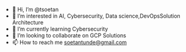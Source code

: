- 👋 Hi, I’m @tsoetan
- 👀 I’m interested in AI, Cybersecurity, Data science,DevOpsSolution Architecture 
- 🌱 I’m currently learning Cybersecurity 
- 💞️ I’m looking to collaborate on GCP Solutions 
- 📫 How to reach me soetantunde@gmail.com 

<!---
tsoetan/tsoetan is a ✨ special ✨ repository because its `README.md` (this file) appears on your GitHub profile.
You can click the Preview link to take a look at your changes.
--->
